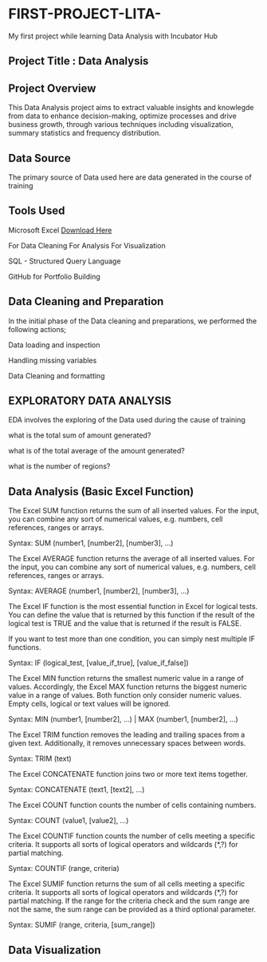 # FIRST-PROJECT-LITA-
My first project while learning Data Analysis with Incubator Hub 
## Project Title : Data Analysis
## Project Overview
This Data Analysis project aims to extract valuable insights and knowlegde from data to enhance decision-making, optimize processes and drive business growth, through various techniques including visualization, summary statistics and frequency distribution.
## Data Source 
The primary source of Data used here are data generated in the course of training
## Tools Used
Microsoft Excel [Download Here](https://www.microsoft.com) 

For Data Cleaning
For Analysis
For Visualization

SQL - Structured Query Language

GitHub for Portfolio Building 
## Data Cleaning and Preparation
In the initial phase of the Data cleaning and preparations, we performed the following actions;

Data loading and inspection

Handling missing variables

Data Cleaning and formatting
## EXPLORATORY DATA ANALYSIS
EDA involves the exploring of the Data used during the cause of training

what is the total sum of amount generated?

what is of the total average of the amount generated?

what is the number of regions?

## Data Analysis (Basic Excel Function)
The Excel SUM function returns the sum of all inserted values. For the input, you can combine any sort of numerical values, e.g. numbers, cell references, ranges or arrays.

Syntax: SUM (number1, [number2], [number3], …)

The Excel AVERAGE function returns the average of all inserted values. For the input, you can combine any sort of numerical values, e.g. numbers, cell references, ranges or arrays.

Syntax: AVERAGE (number1, [number2], [number3], …)

The Excel IF function is the most essential function in Excel for logical tests. You can define the value that is returned by this function if the result of the logical test is TRUE and the value that is returned if the result is FALSE.

If you want to test more than one condition, you can simply nest multiple IF functions.

Syntax: IF  (logical_test, [value_if_true], [value_if_false])

The Excel MIN function returns the smallest numeric value in a range of values. Accordingly, the Excel MAX function returns the biggest numeric value in a range of values. Both function only consider numeric values. Empty cells, logical or text values will be ignored.

Syntax: MIN (number1, [number2], …)    |      MAX (number1, [number2], …)

The Excel TRIM function removes the leading and trailing spaces from a given text. Additionally, it removes unnecessary spaces between words.

Syntax: TRIM (text)

The Excel CONCATENATE function joins two or more text items together.

Syntax: CONCATENATE (text1, [text2], …)

The Excel COUNT function counts the number of cells containing numbers.

Syntax: COUNT (value1, [value2], …)

The Excel COUNTIF function counts the number of cells meeting a specific criteria. It supports all sorts of logical operators and wildcards (*,?) for partial matching.

Syntax: COUNTIF (range, criteria)

The Excel SUMIF function returns the sum of all cells meeting a specific criteria. It supports all sorts of logical operators and wildcards (*,?) for partial matching. If the range for the criteria check and the sum range are not the same, the sum range can be provided as a third optional parameter.

Syntax: SUMIF (range, criteria, [sum_range])

## Data Visualization


